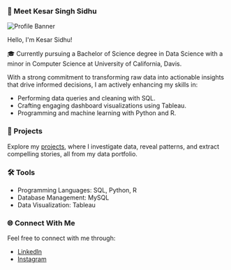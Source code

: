### 👤 Meet Kesar Singh Sidhu 

![Profile Banner](https://github.com/KesarSidhu/KesarSidhu/assets/143668525/39b0cdca-9ca1-4431-957f-a56708d6969a)

Hello, I'm Kesar Sidhu!

🎓 Currently pursuing a Bachelor of Science degree in Data Science with a minor in Computer Science at University of California, Davis. 

With a strong commitment to transforming raw data into actionable insights that drive informed decisions, I am actively enhancing my skills in:

- Performing data queries and cleaning with SQL.
- Crafting engaging dashboard visualizations using Tableau.
- Programming and machine learning with Python and R.

### 📂 Projects
Explore my [projects](https://github.com/KesarSidhu/DataPortfolio), where I investigate data, reveal patterns, and extract compelling stories, all from my data portfolio.

### 🛠️ Tools
- Programming Languages: SQL, Python, R
- Database Management: MySQL
- Data Visualization: Tableau

### 🌐 Connect With Me
Feel free to connect with me through:
- [Linkedln](https://www.linkedin.com/in/kesarsidhu/)
- [Instagram](https://www.instagram.com/itzz.kstar/)
